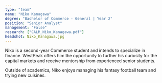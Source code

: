 ```yaml
---
type: "team"
name: "Niko Kanagawa"
degree: "Bachelor of Commerce - General | Year 2"
position: "Senior Analyst"
management: "False"
research: ["CALM_Niko_Kanagawa.pdf"]
headshot: Niko_Kanagawa.jpg
---
```


Niko is a second-year Commerce student and intends to specialize in finance. WestPeak offers him the opportunity to further his curiosity for the capital markets and receive mentorship from experienced senior students.

Outside of academics, Niko enjoys managing his fantasy football team and trying new cuisines. 

